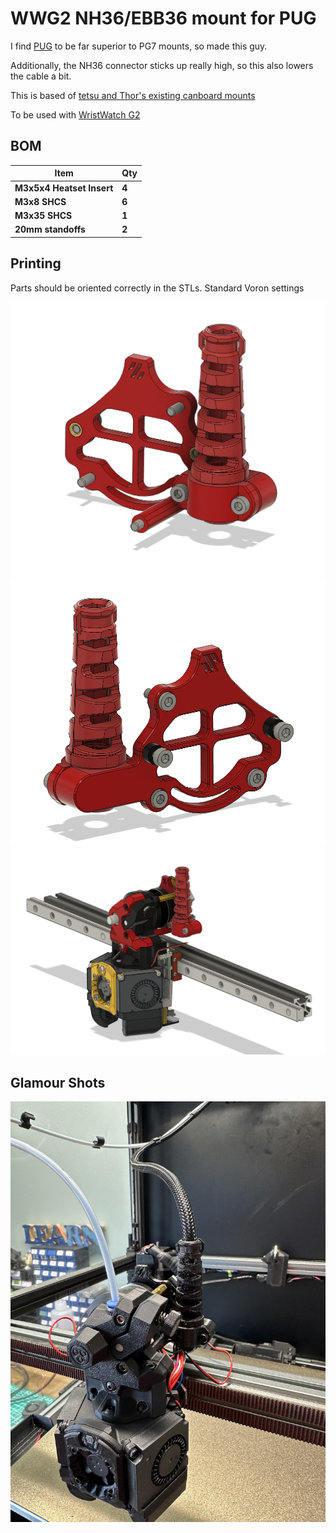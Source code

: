 # WWG2 NH36/EBB36 mount for PUG

I find [PUG](https://www.printables.com/model/378567-pug-parametric-umbilical-gland) to be far superior to PG7 mounts, so made this guy.

Additionally, the NH36 connector sticks up really high, so this also lowers the cable a bit. 

This is based of [tetsu and Thor's existing canboard mounts](https://github.com/tetsu97/WristWatch-G2-Extruder/blob/main/CAD/WWG2_canboard_mounts.step)

To be used with [WristWatch G2](https://github.com/tetsu97/WristWatch-G2-Extruder/tree/main)

## BOM

| **Item**                     | **Qty**    |
| ---------------------------- | ---------- |
| **M3x5x4 Heatset Insert**    | **4**      |
| **M3x8 SHCS**                | **6**      | 
| **M3x35 SHCS**               | **1**      | 
| **20mm standoffs**           | **2**      | 

## Printing

Parts should be oriented correctly in the STLs. Standard Voron settings

![front](https://github.com/therick0996/voron_mods/blob/main/WWG2_NH36_PUG_mount/images/front.png)
![rear](https://github.com/therick0996/voron_mods/blob/main/WWG2_NH36_PUG_mount/images/rear.png)
![with xol](https://github.com/therick0996/voron_mods/blob/main/WWG2_NH36_PUG_mount/images/with_xol.png)

## Glamour Shots

![door closed](https://github.com/therick0996/voron_mods/blob/main/WWG2_NH36_PUG_mount/images/actual.jpg)

